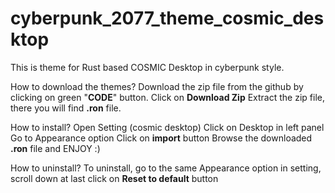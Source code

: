 # cyberpunk_2077_theme_cosmic_desktop
This is theme for Rust based COSMIC Desktop in cyberpunk style. 

How to download the themes?
  Download the zip file from the github by clicking on green "**CODE**" button.
  Click on **Download Zip**
  Extract the zip file, there you will find **.ron** file. 

How to install?
  Open Setting (cosmic desktop)
  Click on Desktop in left panel
  Go to Appearance option
  Click on **import** button 
  Browse the downloaded **.ron** file 
  and ENJOY :)


How to uninstall?
  To uninstall, go to the same Appearance option in setting,
  scroll down at last
  click on **Reset to default** button
